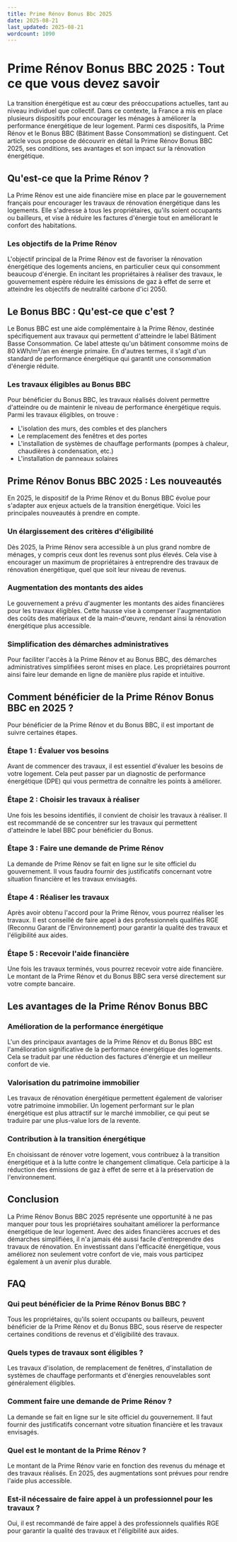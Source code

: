 ```yaml
---
title: Prime Rénov Bonus Bbc 2025
date: 2025-08-21
last_updated: 2025-08-21
wordcount: 1090
---
```


# Prime Rénov Bonus BBC 2025 : Tout ce que vous devez savoir

La transition énergétique est au cœur des préoccupations actuelles, tant au niveau individuel que collectif. Dans ce contexte, la France a mis en place plusieurs dispositifs pour encourager les ménages à améliorer la performance énergétique de leur logement. Parmi ces dispositifs, la Prime Rénov et le Bonus BBC (Bâtiment Basse Consommation) se distinguent. Cet article vous propose de découvrir en détail la Prime Rénov Bonus BBC 2025, ses conditions, ses avantages et son impact sur la rénovation énergétique.

## Qu'est-ce que la Prime Rénov ?

La Prime Rénov est une aide financière mise en place par le gouvernement français pour encourager les travaux de rénovation énergétique dans les logements. Elle s'adresse à tous les propriétaires, qu'ils soient occupants ou bailleurs, et vise à réduire les factures d'énergie tout en améliorant le confort des habitations.

### Les objectifs de la Prime Rénov

L'objectif principal de la Prime Rénov est de favoriser la rénovation énergétique des logements anciens, en particulier ceux qui consomment beaucoup d'énergie. En incitant les propriétaires à réaliser des travaux, le gouvernement espère réduire les émissions de gaz à effet de serre et atteindre les objectifs de neutralité carbone d'ici 2050.

## Le Bonus BBC : Qu'est-ce que c'est ?

Le Bonus BBC est une aide complémentaire à la Prime Rénov, destinée spécifiquement aux travaux qui permettent d'atteindre le label Bâtiment Basse Consommation. Ce label atteste qu'un bâtiment consomme moins de 80 kWh/m²/an en énergie primaire. En d'autres termes, il s'agit d'un standard de performance énergétique qui garantit une consommation d'énergie réduite.

### Les travaux éligibles au Bonus BBC

Pour bénéficier du Bonus BBC, les travaux réalisés doivent permettre d'atteindre ou de maintenir le niveau de performance énergétique requis. Parmi les travaux éligibles, on trouve :

- L'isolation des murs, des combles et des planchers
- Le remplacement des fenêtres et des portes
- L'installation de systèmes de chauffage performants (pompes à chaleur, chaudières à condensation, etc.)
- L'installation de panneaux solaires

## Prime Rénov Bonus BBC 2025 : Les nouveautés

En 2025, le dispositif de la Prime Rénov et du Bonus BBC évolue pour s'adapter aux enjeux actuels de la transition énergétique. Voici les principales nouveautés à prendre en compte.

### Un élargissement des critères d'éligibilité

Dès 2025, la Prime Rénov sera accessible à un plus grand nombre de ménages, y compris ceux dont les revenus sont plus élevés. Cela vise à encourager un maximum de propriétaires à entreprendre des travaux de rénovation énergétique, quel que soit leur niveau de revenus.

### Augmentation des montants des aides

Le gouvernement a prévu d'augmenter les montants des aides financières pour les travaux éligibles. Cette hausse vise à compenser l'augmentation des coûts des matériaux et de la main-d'œuvre, rendant ainsi la rénovation énergétique plus accessible.

### Simplification des démarches administratives

Pour faciliter l'accès à la Prime Rénov et au Bonus BBC, des démarches administratives simplifiées seront mises en place. Les propriétaires pourront ainsi faire leur demande en ligne de manière plus rapide et intuitive.

## Comment bénéficier de la Prime Rénov Bonus BBC en 2025 ?

Pour bénéficier de la Prime Rénov et du Bonus BBC, il est important de suivre certaines étapes.

### Étape 1 : Évaluer vos besoins

Avant de commencer des travaux, il est essentiel d'évaluer les besoins de votre logement. Cela peut passer par un diagnostic de performance énergétique (DPE) qui vous permettra de connaître les points à améliorer.

### Étape 2 : Choisir les travaux à réaliser

Une fois les besoins identifiés, il convient de choisir les travaux à réaliser. Il est recommandé de se concentrer sur les travaux qui permettent d'atteindre le label BBC pour bénéficier du Bonus.

### Étape 3 : Faire une demande de Prime Rénov

La demande de Prime Rénov se fait en ligne sur le site officiel du gouvernement. Il vous faudra fournir des justificatifs concernant votre situation financière et les travaux envisagés.

### Étape 4 : Réaliser les travaux

Après avoir obtenu l'accord pour la Prime Rénov, vous pourrez réaliser les travaux. Il est conseillé de faire appel à des professionnels qualifiés RGE (Reconnu Garant de l’Environnement) pour garantir la qualité des travaux et l'éligibilité aux aides.

### Étape 5 : Recevoir l'aide financière

Une fois les travaux terminés, vous pourrez recevoir votre aide financière. Le montant de la Prime Rénov et du Bonus BBC sera versé directement sur votre compte bancaire.

## Les avantages de la Prime Rénov Bonus BBC

### Amélioration de la performance énergétique

L'un des principaux avantages de la Prime Rénov et du Bonus BBC est l'amélioration significative de la performance énergétique des logements. Cela se traduit par une réduction des factures d'énergie et un meilleur confort de vie.

### Valorisation du patrimoine immobilier

Les travaux de rénovation énergétique permettent également de valoriser votre patrimoine immobilier. Un logement performant sur le plan énergétique est plus attractif sur le marché immobilier, ce qui peut se traduire par une plus-value lors de la revente.

### Contribution à la transition énergétique

En choisissant de rénover votre logement, vous contribuez à la transition énergétique et à la lutte contre le changement climatique. Cela participe à la réduction des émissions de gaz à effet de serre et à la préservation de l'environnement.

## Conclusion

La Prime Rénov Bonus BBC 2025 représente une opportunité à ne pas manquer pour tous les propriétaires souhaitant améliorer la performance énergétique de leur logement. Avec des aides financières accrues et des démarches simplifiées, il n'a jamais été aussi facile d'entreprendre des travaux de rénovation. En investissant dans l'efficacité énergétique, vous améliorez non seulement votre confort de vie, mais vous participez également à un avenir plus durable.

## FAQ

### Qui peut bénéficier de la Prime Rénov Bonus BBC ?

Tous les propriétaires, qu'ils soient occupants ou bailleurs, peuvent bénéficier de la Prime Rénov et du Bonus BBC, sous réserve de respecter certaines conditions de revenus et d'éligibilité des travaux.

### Quels types de travaux sont éligibles ?

Les travaux d'isolation, de remplacement de fenêtres, d'installation de systèmes de chauffage performants et d'énergies renouvelables sont généralement éligibles.

### Comment faire une demande de Prime Rénov ?

La demande se fait en ligne sur le site officiel du gouvernement. Il faut fournir des justificatifs concernant votre situation financière et les travaux envisagés.

### Quel est le montant de la Prime Rénov ?

Le montant de la Prime Rénov varie en fonction des revenus du ménage et des travaux réalisés. En 2025, des augmentations sont prévues pour rendre l'aide plus accessible.

### Est-il nécessaire de faire appel à un professionnel pour les travaux ?

Oui, il est recommandé de faire appel à des professionnels qualifiés RGE pour garantir la qualité des travaux et l'éligibilité aux aides.